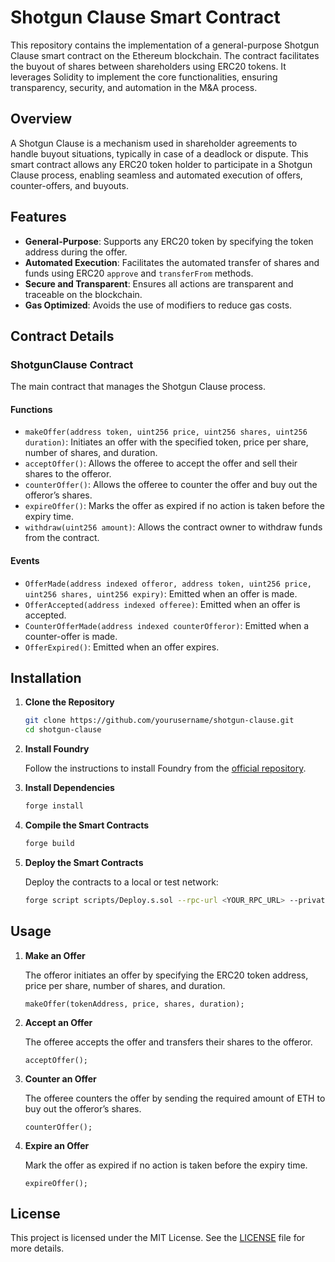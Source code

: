 # Shotgun Clause Smart Contract

This repository contains the implementation of a general-purpose Shotgun Clause smart contract on the Ethereum blockchain. The contract facilitates the buyout of shares between shareholders using ERC20 tokens. It leverages Solidity to implement the core functionalities, ensuring transparency, security, and automation in the M&A process.

## Overview

A Shotgun Clause is a mechanism used in shareholder agreements to handle buyout situations, typically in case of a deadlock or dispute. This smart contract allows any ERC20 token holder to participate in a Shotgun Clause process, enabling seamless and automated execution of offers, counter-offers, and buyouts.

## Features

- **General-Purpose**: Supports any ERC20 token by specifying the token address during the offer.
- **Automated Execution**: Facilitates the automated transfer of shares and funds using ERC20 `approve` and `transferFrom` methods.
- **Secure and Transparent**: Ensures all actions are transparent and traceable on the blockchain.
- **Gas Optimized**: Avoids the use of modifiers to reduce gas costs.

## Contract Details

### ShotgunClause Contract

The main contract that manages the Shotgun Clause process.

#### Functions

- `makeOffer(address token, uint256 price, uint256 shares, uint256 duration)`: Initiates an offer with the specified token, price per share, number of shares, and duration.
- `acceptOffer()`: Allows the offeree to accept the offer and sell their shares to the offeror.
- `counterOffer()`: Allows the offeree to counter the offer and buy out the offeror’s shares.
- `expireOffer()`: Marks the offer as expired if no action is taken before the expiry time.
- `withdraw(uint256 amount)`: Allows the contract owner to withdraw funds from the contract.

#### Events

- `OfferMade(address indexed offeror, address token, uint256 price, uint256 shares, uint256 expiry)`: Emitted when an offer is made.
- `OfferAccepted(address indexed offeree)`: Emitted when an offer is accepted.
- `CounterOfferMade(address indexed counterOfferor)`: Emitted when a counter-offer is made.
- `OfferExpired()`: Emitted when an offer expires.

## Installation

1. **Clone the Repository**

    ```sh
    git clone https://github.com/yourusername/shotgun-clause.git
    cd shotgun-clause
    ```

2. **Install Foundry**

    Follow the instructions to install Foundry from the [official repository](https://github.com/gakonst/foundry).

3. **Install Dependencies**

    ```sh
    forge install
    ```

4. **Compile the Smart Contracts**

    ```sh
    forge build
    ```

5. **Deploy the Smart Contracts**

    Deploy the contracts to a local or test network:

    ```sh
    forge script scripts/Deploy.s.sol --rpc-url <YOUR_RPC_URL> --private-key <YOUR_PRIVATE_KEY>
    ```

## Usage

1. **Make an Offer**

    The offeror initiates an offer by specifying the ERC20 token address, price per share, number of shares, and duration.

    ```solidity
    makeOffer(tokenAddress, price, shares, duration);
    ```

2. **Accept an Offer**

    The offeree accepts the offer and transfers their shares to the offeror.

    ```solidity
    acceptOffer();
    ```

3. **Counter an Offer**

    The offeree counters the offer by sending the required amount of ETH to buy out the offeror’s shares.

    ```solidity
    counterOffer();
    ```

4. **Expire an Offer**

    Mark the offer as expired if no action is taken before the expiry time.

    ```solidity
    expireOffer();
    ```

## License

This project is licensed under the MIT License. See the [LICENSE](LICENSE) file for more details.
